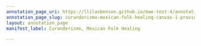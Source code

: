 ```yaml
---
annotation_page_uri: https://llilasbenson.github.io/mae-test-4/annotations/curanderismo-mexican-folk-healing-canvas-1-provides-context-for-the-breadth-of-ortiz-s-knowledge-regarlding-plant-medicine-and-spiritual-knowledge-systems--.json
annotation_page_slug: curanderismo-mexican-folk-healing-canvas-1-provides-context-for-the-breadth-of-ortiz-s-knowledge-regarlding-plant-medicine-and-spiritual-knowledge-systems--
layout: annotation_page
manifest_label: Curanderismo, Mexican Folk Healing

---
```

